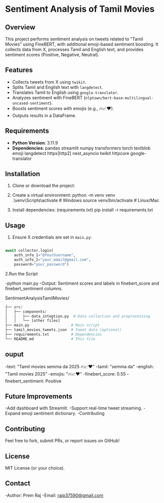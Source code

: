 
# Sentiment Analysis of Tamil Movies

## Overview
This project performs sentiment analysis on tweets related to "Tamil Movies" using FineBERT, with additional emoji-based sentiment boosting. It collects data from X, processes Tamil and English text, and provides sentiment scores (Positive, Negative, Neutral).

## Features
- Collects tweets from X using `twikit`.
- Splits Tamil and English text with `langdetect`.
- Translates Tamil to English using `google-translator`.
- Analyzes sentiment with FineBERT (`nlptown/bert-base-multilingual-uncased-sentiment`).
- Boosts sentiment scores with emojis (e.g., 🔥📈❤).
- Outputs results in a DataFrame.

## Requirements
- **Python Version**: 3.11.9
- **Dependencies**: pandas
                    streamlit
                    numpy
                    transformers
                    torch
                    textblob
                    emoji
                    langdetect
                    httpx[http2]
                    nest_asyncio
                    twikit
                    httpcore
                    google-translator

## Installation
1. Clone or download the project:
2. Create a virtual environment:
python -m venv venv
.\venv\Scripts\activate  # Windows
source venv/bin/activate  # Linux/Mac

3. Install dependencies: (requirements.txt)
pip install -r requirements.txt



## Usage
1. Ensure X credentials are set in `main.py`:
```python

await collector.login(
    auth_info_1="@YourUsername", 
    auth_info_2="your_email@gmail.com", 
    password="your_password")
```
2.Run the Script

-python main.py
-Output: Sentiment scores and labels in finebert_score and finebert_sentiment columns.


SentimentAnalysisTamilMovies/
```python
├── src/
│   ├── components/
│   │   ├── data_integtion.py  # Data collection and preprocessing
│   │   └── [other files]
├── main.py                   # Main script
├── tamil_movies_tweets.json  # Tweet data (optional)
├── requirements.txt          # Dependencies
└── README.md                 # This file
```
## ouput
  -text: "Tamil movies semma da 2025 🔥📈❤"
  -tamil: "semma da"
  -english: "Tamil movies 2025"
  -emojis: "🔥📈❤"
  -finebert_score: 0.55
  -finebert_sentiment: Positive

## Future Improvements
  -Add dashboard with Streamlit.
  -Support real-time tweet streaming.
  -Expand emoji sentiment dictionary.
  -Contributing


## Contributing
Feel free to fork, submit PRs, or report issues on GitHub!

## License
MIT License (or your choice).

## Contact
-Author: Prem Raj
-Email: rajp37590@gmail.com
